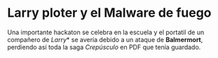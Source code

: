 
# Larry ploter y el Malware de fuego

Una importante hackaton se celebra en la escuela y el portatil de un compañero de *Larry** se avería debido a un ataque de **Balmermort**, perdiendo así toda la saga *Crepúsculo* en PDF que tenía guardado.